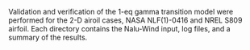 

Validation and verification of the 1-eq gamma transition model were performed for the 2-D airoil cases, NASA NLF(1)-0416 and NREL S809 airfoil.
Each directory contains the Nalu-Wind input, log files, and a summary of the results.

